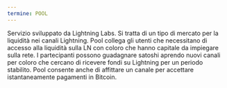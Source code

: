 ```yaml
---
termine: POOL
---
```


Servizio sviluppato da Lightning Labs. Si tratta di un tipo di mercato per la liquidità nei canali Lightning. Pool collega gli utenti che necessitano di accesso alla liquidità sulla LN con coloro che hanno capitale da impiegare sulla rete. I partecipanti possono guadagnare satoshi aprendo nuovi canali per coloro che cercano di ricevere fondi su Lightning per un periodo stabilito. Pool consente anche di affittare un canale per accettare istantaneamente pagamenti in Bitcoin.